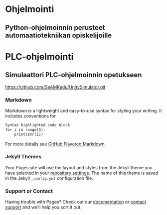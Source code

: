 # Ohjelmointi

## Python-ohjelmoinnin perusteet automaatiotekniikan opiskelijoille

# PLC-ohjelmointi

## Simulaattori PLC-ohjelmoinnin opetukseen

https://github.com/SeAMKedu/UnitySimulator.git

### Markdown

Markdown is a lightweight and easy-to-use syntax for styling your writing. It includes conventions for

```markdown
Syntax highlighted code block
for i in range(5):
    print(str(i))
```

For more details see [GitHub Flavored Markdown](https://guides.github.com/features/mastering-markdown/).

### Jekyll Themes

Your Pages site will use the layout and styles from the Jekyll theme you have selected in your [repository settings](https://github.com/SeAMKedu/SeAMKedu.github.io/settings). The name of this theme is saved in the Jekyll `_config.yml` configuration file.

### Support or Contact

Having trouble with Pages? Check out our [documentation](https://help.github.com/categories/github-pages-basics/) or [contact support](https://github.com/contact) and we’ll help you sort it out.
